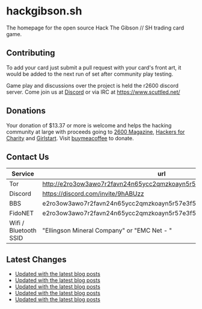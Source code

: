 # hackgibson.sh
The homepage for the open source Hack The Gibson // SH trading card game.


## Contributing

To add your card just submit a pull request with your card's front art, it would be added to the next run of set after community play testing.

Game play and discussions over the project is held the r2600 discord server. Come join us at [Discord](https://discord.com/invite/9hABUzz) or via IRC at https://www.scuttled.net/


## Donations

Your donation of $13.37 or more is welcome and helps the hacking community at large with proceeds going to [2600 Magazine](https://2600.com/), [Hackers for Charity](https://hackersforcharity.org) and [Girlstart](https://girlstart.org).  Visit [buymeacoffee](https://www.buymeacoffee.com/hackgibson.sh) to donate.


## Contact Us

Service | url
-|-
Tor | http://e2ro3ow3awo7r2favn24n65ycc2qmzkoayn5r57e3f56nvjwdcgg32ad.onion
Discord | https://discord.com/invite/9hABUzz
BBS | e2ro3ow3awo7r2favn24n65ycc2qmzkoayn5r57e3f56nvjwdcgg32ad.onion:23
FidoNET | e2ro3ow3awo7r2favn24n65ycc2qmzkoayn5r57e3f56nvjwdcgg32ad.onion:24554
Wifi / Bluetooth SSID | "Ellingson Mineral Company" or "EMC Net - <fidonet address>"

## Latest Changes
<!-- BLOG-POST-LIST:START -->
- [Updated with the latest blog posts](https://github.com/DFW2600/hackgibson.sh/commit/e808a8089162fa58dd8f534e6d201479550cc86f)
- [Updated with the latest blog posts](https://github.com/DFW2600/hackgibson.sh/commit/df85670e5d153cd1616b8c3e2ac4ea4bbcff0f6a)
- [Updated with the latest blog posts](https://github.com/DFW2600/hackgibson.sh/commit/cc78811af59c25ac56f17e30df2e60d66160651a)
- [Updated with the latest blog posts](https://github.com/DFW2600/hackgibson.sh/commit/1e7d56e52a116f905de6b0acf48e2ec045589ce9)
- [Updated with the latest blog posts](https://github.com/DFW2600/hackgibson.sh/commit/2a9c59c304fbd881f3d1e1834f0c379c7291c14c)
<!-- BLOG-POST-LIST:END -->
